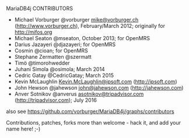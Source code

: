 MariaDB4j CONTRIBUTORS

- Michael Vorburger @vorburger <mike@vorburger.ch> (http://www.vorburger.ch), February/March 2012; originally for http://mifos.org
- Michael Seaton @mseaton, October 2013; for OpenMRS
- Darius Jazayeri @djazayeri; for OpenMRS
- Cosmin @cioan; for OpenMRS
- Stephane Zermatten @szermatt
- Timö @timorohwedder
- Juhani Simola @osimola; March 2014
- Cedric Gatay @CedricGatay; March 2015
- Kevin McLaughlin <Kevin.McLaughlin@ipsoft.com> (http://ipsoft.com)
- John Hewson @jahewson <john@jahewson.com> (http://jahewson.com)
- Anver Sotnikov @anverus <asotnikov@tripadvisor.com> (http://tripadvisor.com); July 2016

also see https://github.com/vorburger/MariaDB4j/graphs/contributors

Contributions, patches, forks more than welcome - hack it, and add your name here! ;-)
